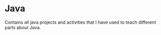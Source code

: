 # Java

Contains all java projects and activities that I have used to teach different parts about Java.
